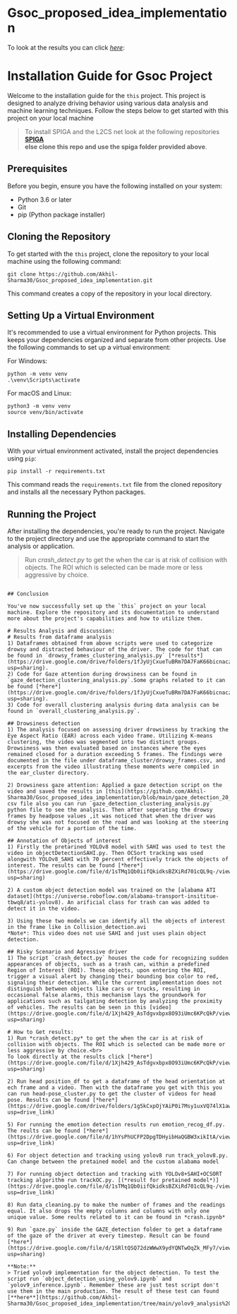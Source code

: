 # Gsoc_proposed_idea_implementation 

To look at the results you can click [*here*](https://drive.google.com/drive/folders/1_J6WhITqH4kxma0pcPcwxHaVzcXlAK3f?usp=sharing):

# Installation Guide for Gsoc Project

Welcome to the installation guide for the `this` project. This project is designed to analyze driving behavior using various data analysis and machine learning techniques. Follow the steps below to get started with this project on your local machine

> To install SPIGA and the L2CS net look at the following repositories<br>
> [**SPIGA**](https://github.com/andresprados/SPIGA) <br>
> **else clone this repo and use the spiga folder provided above**.

## Prerequisites

Before you begin, ensure you have the following installed on your system:
- Python 3.6 or later
- Git
- pip (Python package installer)

## Cloning the Repository

To get started with the `this` project, clone the repository to your local machine using the following command:

```
git clone https://github.com/Akhil-Sharma30/Gsoc_proposed_idea_implementation.git
```

This command creates a copy of the repository in your local directory.

## Setting Up a Virtual Environment

It's recommended to use a virtual environment for Python projects. This keeps your dependencies organized and separate from other projects. Use the following commands to set up a virtual environment:

For Windows:
```
python -m venv venv
.\venv\Scripts\activate
```

For macOS and Linux:
```
python3 -m venv venv
source venv/bin/activate
```

## Installing Dependencies

With your virtual environment activated, install the project dependencies using `pip`:

```
pip install -r requirements.txt
```

This command reads the `requirements.txt` file from the cloned repository and installs all the necessary Python packages.

## Running the Project

After installing the dependencies, you're ready to run the project. Navigate to the project directory and use the appropriate command to start the analysis or application.

> Run *crash_detect.py* to get the when the car is at risk of collision with objects. The ROI which is selected can be made more or less aggressive by choice.
```

## Conclusion

You've now successfully set up the `this` project on your local machine. Explore the repository and its documentation to understand more about the project's capabilities and how to utilize them.

# Results Analysis and discussion:
# Results from dataframe analysis
1) Dataframes obtained from above scripts were used to categorize drowsy and distracted behaviour of the driver. The code for that can be found in `drowsy_frames_clustering_analysis.py` [*results*](https://drive.google.com/drive/folders/1fJyUjCxueTuBRm7DA7FaK66bicnaczWI?usp=sharing).
2) Code for Gaze attention during drowsiness can be found in `gaze_detection_clustering_analysis.py`.Some graphs related to it can be found [*here*](https://drive.google.com/drive/folders/1fJyUjCxueTuBRm7DA7FaK66bicnaczWI?usp=sharing).
3) Code for overall clustering analysis during data analysis can be found in `overall_clustering_analysis.py`.

## Drowsiness detection
1) The analysis focused on assessing driver drowsiness by tracking the Eye Aspect Ratio (EAR) across each video frame. Utilizing K-means clustering, the video was segmented into two distinct groups. Drowsiness was then evaluated based on instances where the eyes remained closed for a duration exceeding 5 frames. The findings were documented in the file under dataframe_cluster/drowsy_frames.csv, and excerpts from the video illustrating these moments were compiled in the ear_cluster directory.

2) Drowsiness gaze attention: Applied a gaze detection script on the video and saved the results in [this](https://github.com/Akhil-Sharma30/Gsoc_proposed_idea_implementation/blob/main/gaze_detection_20_03.csv) csv file also you can run `gaze_detection_clustering_analysis.py` python file to see the analysis. Then after seperating the drowsy frames by headpose values ,it was noticed that when the driver was drowsy she was not focused on the road and was looking at the steering of the vehicle for a portion of the time.

## Annotation of Objects of interest
1) Firstly the pretarined YOLOv8 model with SAHI was used to test the video in objectDetectionSAHI.py. Then OCSort tracking was used alongwith YOLOv8_SAHI with 70 percent effectively track the objects of interest. The results can be found [*here*](https://drive.google.com/file/d/1sTMq1Qb0iifQkidksBZXiRd701cQL9q-/view?usp=sharing)

2) A custom object detection model was trained on the [alabama ATI dataset](https://universe.roboflow.com/alabama-transport-insititue-tbwq8/ati-yolov8). An arificial class for trash can was added to detect it in the video.

3) Using these two models we can identify all the objects of interest in the frame like in Collision_detection.avi
*Note*: This video does not use SAHI and just uses plain object detection.

## Risky Scenario and Agressive driver
1) The script `crash_detect.py` houses the code for recognizing sudden appearances of objects, such as a trash can, within a predefined Region of Interest (ROI). These objects, upon entering the ROI, trigger a visual alert by changing their bounding box color to red, signaling their detection. While the current implementation does not distinguish between objects like cars or trucks, resulting in occasional false alarms, this mechanism lays the groundwork for applications such as tailgating detection by analyzing the proximity of vehicles. The results can be seen in this [video](https://drive.google.com/file/d/1Xjh429_AsTdgvxbpx8O93iUmc6KPcQkP/view?usp=sharing)

# How to Get results:
1) Run *crash_detect.py* to get the when the car is at risk of collision with objects. The ROI which is selected can be made more or less aggressive by choice.<br>
To look directly at the results click [*here*](https://drive.google.com/file/d/1Xjh429_AsTdgvxbpx8O93iUmc6KPcQkP/view?usp=sharing)

2) Run head position_df to get a dataframe of the head orientation at ech frame and a video. Then with the dataframe you get with this you can run head-pose_cluster.py to get the cluster of videos for head pose. Results can be found [*here*](https://drive.google.com/drive/folders/1g5kCxpOjYAiP0i7Msy1uxVQ74lX1awxK?usp=drive_link)

5) For running the emotion detection results run emotion_recog_df.py. The reults can be found [*here*](https://drive.google.com/file/d/1hYsPhUCFP2DpgTDHyibHaQGBW3xikItA/view?usp=drive_link)

6) For object detection and tracking using yolov8 run track_yolov8.py. Can change between the pretained model and the custom alabama model
   
7) For running object detection and tracking with YOLOv8+SAHI+OCSORT tracking algorithm run trackOC.py. [(*result for pretained model*)](https://drive.google.com/file/d/1sTMq1Qb0iifQkidksBZXiRd701cQL9q-/view?usp=drive_link)

8) Run data_cleaning.py to make the number of frames and the readings equal. It also drops the empty columns and columns with only one unique value. Some reults related to it can be found in *crash.ipynb*

9) Run `gaze.py` inside the GAZE_detection folder to get a dataframe of the gaze of the driver at every timestep. Result can be found [*here*](https://drive.google.com/file/d/1SRltQSQ72dzWWwX9ydYQNTwOqZk_MFy7/view?usp=sharing)

**Note:**
> Tried yolov9 implementation for the object detection. To test the script run `object_detection_using_yolov9.ipynb` and `yolov9_inference.ipynb`. Remember these are just test script don't use them in the main production. The result of these test can found [**here**](https://github.com/Akhil-Sharma30/Gsoc_proposed_idea_implementation/tree/main/yolov9_analysis%20test%20result)



   

